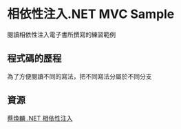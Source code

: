 # 相依性注入.NET MVC Sample 
閱讀相依性注入電子書所撰寫的練習範例<br>
## 程式碼的歷程
為了方便閱讀不同的寫法，把不同寫法分屬於不同分支
## 資源
<a href="https://leanpub.com/dinet">蔡煥麟 .NET 相依性注入</a>

